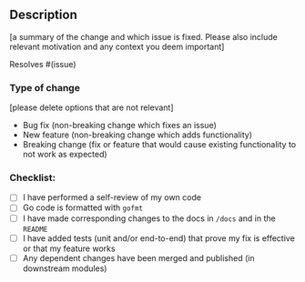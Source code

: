 ## Description

[a summary of the change and which issue is fixed. Please also include relevant motivation and any context you deem important]

Resolves #(issue)

### Type of change

[please delete options that are not relevant]

- Bug fix (non-breaking change which fixes an issue)
- New feature (non-breaking change which adds functionality)
- Breaking change (fix or feature that would cause existing functionality to not work as expected)

### Checklist:

- [ ] I have performed a self-review of my own code
- [ ] Go code is formatted with `gofmt`
- [ ] I have made corresponding changes to the docs in `/docs` and in the `README`
- [ ] I have added tests (unit and/or end-to-end) that prove my fix is effective or that my feature works
- [ ] Any dependent changes have been merged and published (in downstream modules)

